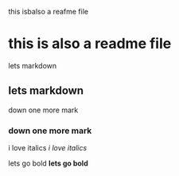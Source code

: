 this isbalso a reafme file
# this is also a readme file

lets markdown
## lets markdown

down one more mark
### down one more mark

i love italics
*i love italics*

lets go bold
**lets go bold**

